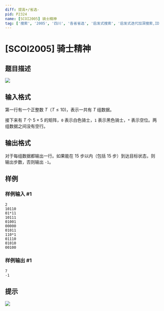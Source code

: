```yaml
---
diff: 提高+/省选-
pid: P2324
name: [SCOI2005] 骑士精神
tag: ['搜索', '2005', '四川', '各省省选', '启发式搜索', '启发式迭代加深搜索,IDA*', 'A*算法']
---
```

# [SCOI2005] 骑士精神
## 题目描述

![](https://cdn.luogu.com.cn/upload/pic/1389.png)

## 输入格式

第一行有一个正整数 $T$（$T \le 10$)，表示一共有 $T$ 组数据。

接下来有 $T$ 个 $5 \times 5$ 的矩阵，`0` 表示白色骑士，`1` 表示黑色骑士，`*` 表示空位。两组数据之间没有空行。

## 输出格式

对于每组数据都输出一行。如果能在 $15$ 步以内（包括 $15$ 步）到达目标状态，则输出步数，否则输出 `-1`。

## 样例

### 样例输入 #1
```
2
10110
01*11
10111
01001
00000
01011
110*1
01110
01010
00100

```
### 样例输出 #1
```
7
-1

```
## 提示

![](https://cdn.luogu.com.cn/upload/pic/1390.png)

